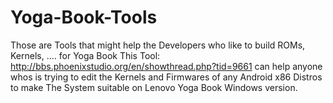 # Yoga-Book-Tools
Those are Tools that might help the Developers who like to build ROMs, Kernels, .... for Yoga Book
This Tool: http://bbs.phoenixstudio.org/en/showthread.php?tid=9661 can help anyone whos is trying to edit the Kernels and Firmwares of any Android x86 Distros to make The System suitable on Lenovo Yoga Book Windows version.

